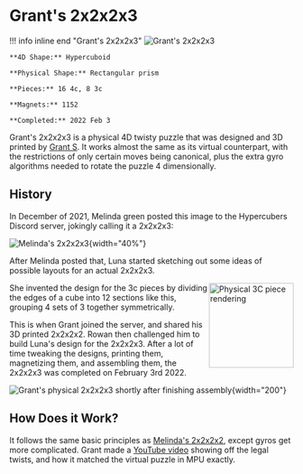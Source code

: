 # Grant's 2x2x2x3

!!! info inline end "Grant's 2x2x2x3"
    ![Grant's 2x2x2x3](https://cloud.hypercubing.xyz/assets/img/phys/grant_2x2x2x3_render.png)

    **4D Shape:** Hypercuboid

    **Physical Shape:** Rectangular prism

    **Pieces:** 16 4c, 8 3c

    **Magnets:** 1152

    **Completed:** 2022 Feb 3

Grant's 2x2x2x3 is a physical 4D twisty puzzle that was designed and 3D printed by [Grant S](/leaderboards/solvers/grant/). It works almost the same as its virtual counterpart, with the restrictions of only certain moves being canonical, plus the extra gyro algorithms needed to rotate the puzzle 4 dimensionally.

## History

In December of 2021, Melinda green posted this image to the Hypercubers Discord server, jokingly calling it a 2x2x2x3:

![Melinda's 2x2x2x3](https://cloud.hypercubing.xyz/assets/img/phys/melinda_2x2x2x3.jpg){width="40%"}

After Melinda posted that, Luna started sketching out some ideas of possible layouts for an actual 2x2x2x3.

<img src="https://cloud.hypercubing.xyz/assets/img/phys/3c.png" alt="Physical 3C piece rendering" width="150" align="right">

She invented the design for the 3c pieces by dividing the edges of a cube into 12 sections like this, grouping 4 sets of 3 together symmetrically.

This is when Grant joined the server, and shared his 3D printed 2x2x2x2. Rowan then challenged him to build Luna's design for the 2x2x2x3. After a lot of time tweaking the designs, printing them, magnetizing them, and assembling them, the 2x2x2x3 was completed on February 3rd 2022.

![Grant's physical 2x2x2x3 shortly after finishing assembly](https://cloud.hypercubing.xyz/assets/img/phys/grant_2x2x2x3.jpg){width="200"}

## How Does it Work?

It follows the same basic principles as [Melinda's 2x2x2x2](/puzzles/physical/2x2x2x2), except gyros get more complicated. Grant made a [YouTube video](https://www.youtube.com/watch?v=7on6xk9kq-g) showing off the legal twists, and how it matched the virtual puzzle in MPU exactly.
